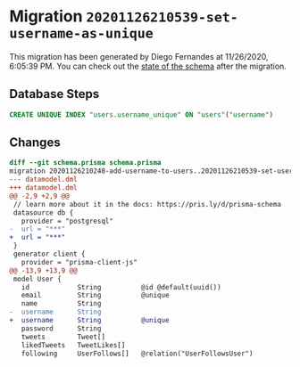 # Migration `20201126210539-set-username-as-unique`

This migration has been generated by Diego Fernandes at 11/26/2020, 6:05:39 PM.
You can check out the [state of the schema](./schema.prisma) after the migration.

## Database Steps

```sql
CREATE UNIQUE INDEX "users.username_unique" ON "users"("username")
```

## Changes

```diff
diff --git schema.prisma schema.prisma
migration 20201126210248-add-username-to-users..20201126210539-set-username-as-unique
--- datamodel.dml
+++ datamodel.dml
@@ -2,9 +2,9 @@
 // learn more about it in the docs: https://pris.ly/d/prisma-schema
 datasource db {
   provider = "postgresql"
-  url = "***"
+  url = "***"
 }
 generator client {
   provider = "prisma-client-js"
@@ -13,9 +13,9 @@
 model User {
   id            String          @id @default(uuid())
   email         String          @unique
   name          String
-  username      String
+  username      String          @unique
   password      String
   tweets        Tweet[]
   likedTweets   TweetLikes[]
   following     UserFollows[]   @relation("UserFollowsUser")
```


